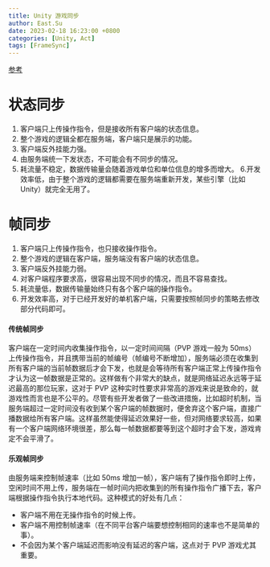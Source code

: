 ```yaml
---
title: Unity 游戏同步
author: East.Su
date: 2023-02-18 16:23:00 +0800
categories: [Unity, Act]
tags: [FrameSync]
---
```

 [参考](https://blog.jinchim.com/2017/12/04/FrameSync/)

# 状态同步
1. 客户端只上传操作指令，但是接收所有客户端的状态信息。
2. 整个游戏的逻辑全都在服务端，客户端只是展示的功能。
3. 客户端反外挂能力强。
4. 由服务端统一下发状态，不可能会有不同步的情况。
5. 耗流量不稳定，数据传输量会随着游戏单位和单位信息的增多而增大。
6.开发效率低，由于整个游戏的逻辑都需要在服务端重新开发，某些引擎（比如 Unity）就完全无用了。

# 帧同步
 1. 客户端只上传操作指令，也只接收操作指令。
 2. 整个游戏的逻辑在客户端，服务端没有客户端的状态信息。
 3. 客户端反外挂能力弱。
 4. 对客户端程序要求高，很容易出现不同步的情况，而且不容易查找。
 5. 耗流量低，数据传输量始终只有各个客户端的操作指令。
 6. 开发效率高，对于已经开发好的单机客户端，只需要按照帧同步的策略去修改部分代码即可。
 
#### 传统帧同步
客户端在一定时间内收集操作指令，以一定时间间隔（PVP 游戏一般为 50ms）上传操作指令，并且携带当前的帧编号（帧编号不断增加），服务端必须在收集到所有客户端的当前帧数据后才会下发，也就是会等待所有客户端正常上传操作指令才认为这一帧数据是正常的。这样做有个非常大的缺点，就是网络延迟永远等于延迟最高的那位玩家，这对于 PVP 这种实时性要求非常高的游戏来说是致命的，就游戏性而言也是不公平的。尽管有些开发者做了一些改进措施，比如超时机制，当服务端超过一定时间没有收到某个客户端的帧数据时，便舍弃这个客户端，直接广播数据给所有客户端。这样虽然能使得延迟效果好一些，但对网络要求较高，如果有一个客户端网络环境很差，那么每一帧数据都要等到这个超时才会下发，游戏肯定不会平滑了。
    
#### 乐观帧同步
由服务端来控制帧速率（比如 50ms 增加一帧），客户端有了操作指令即时上传，空闲时间不用上传，服务端在一帧时间内把收集到的所有操作指令广播下去，客户端根据操作指令执行本地代码。这种模式的好处有几点：
- 客户端不用在无操作指令的时候上传。
- 客户端不用控制帧速率（在不同平台客户端要想控制相同的速率也不是简单的事）。
- 不会因为某个客户端延迟而影响没有延迟的客户端，这点对于 PVP 游戏尤其重要。
  
